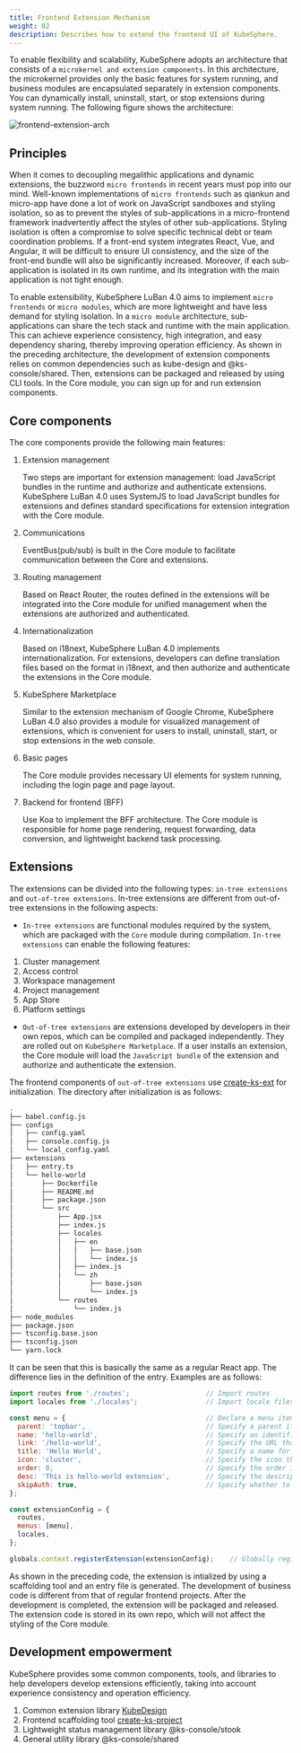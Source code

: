 ```yaml
---
title: Frontend Extension Mechanism
weight: 02
description: Describes how to extend the frontend UI of KubeSphere.
---
```


To enable flexibility and scalability, KubeSphere adopts an architecture that consists of a `microkernel and extension components`. In this architecture, the microkernel provides only the basic features for system running, and business modules are encapsulated separately in extension components. You can dynamically install, uninstall, start, or stop extensions during system running. The following figure shows the architecture:


![frontend-extension-arch](./frontend-arch.png)

## Principles

When it comes to decoupling megalithic applications and dynamic extensions, the buzzword `micro frontends` in recent years must pop into our mind. Well-known implementations of `micro frontends` such as qiankun and micro-app have done a lot of work on JavaScript sandboxes and styling isolation, so as to prevent the styles of sub-applications in a micro-frontend framework inadvertently affect the styles of other sub-applications. Styling isolation is often a compromise to solve specific technical debt or team coordination problems. If a front-end system integrates React, Vue, and Angular, it will be difficult to ensure UI consistency, and the size of the front-end bundle will also be significantly increased. Moreover, if each sub-application is isolated in its own runtime, and its integration with the main application is not tight enough.

To enable extensibility, KubeSphere LuBan 4.0 aims to implement `micro frontends` or `micro modules`, which are more lightweight and have less demand for styling isolation. In a `micro module` architecture, sub-applications can share the tech stack and runtime with the main application. This can achieve experience consistency, high integration, and easy dependency sharing, thereby improving operation efficiency. As shown in the preceding architecture, the development of extension components relies on common dependencies such as kube-design and @ks-console/shared. Then, extensions can be packaged and released by using CLI tools. In the Core module, you can sign up for and run extension components.

## Core components
The core components provide the following main features:
1. Extension management

   Two steps are important for extension management: load JavaScript bundles in the runtime and authorize and authenticate extensions. KubeSphere LuBan 4.0 uses SystemJS to load JavaScript bundles for extensions and defines standard specifications for extension integration with the Core module.
2. Communications

   EventBus(pub/sub) is built in the Core module to facilitate communication between the Core and extensions.
3. Routing management

   Based on React Router, the routes defined in the extensions will be integrated into the Core module for unified management when the extensions are authorized and authenticated.
4. Internationalization

   Based on i18next, KubeSphere LuBan 4.0 implements internationalization.  For extensions, developers can define translation files based on the format in i18next, and then authorize and authenticate the extensions in the Core module.
5. KubeSphere Marketplace

   Similar to the extension mechanism of Google Chrome, KubeSphere LuBan 4.0 also provides a module for visualized management of extensions, which is convenient for users to install, uninstall, start, or stop extensions in the web console.

6. Basic pages

   The Core module provides necessary UI elements for system running, including the login page and page layout.
7. Backend for frontend (BFF)

   Use Koa to implement the BFF architecture. The Core module is responsible for home page rendering, request forwarding, data conversion, and lightweight backend task processing.


## Extensions

The extensions can be divided into the following types: `in-tree extensions` and `out-of-tree extensions`. In-tree extensions are different from out-of-tree extensions in the following aspects:
* `In-tree extensions` are functional modules required by the system, which are packaged with the `Core` module during compilation. `In-tree extensions` can enable the following features:
1. Cluster management
2. Access control
3. Workspace management
4. Project management
5. App Store
6. Platform settings

* `Out-of-tree extensions` are extensions developed by developers in their own repos, which can be compiled and packaged independently. They are rolled out on `KubeSphere Marketplace`. If a user installs an extension, the Core module will load the `JavaScript bundle` of the extension and authorize and authenticate the extension.

The frontend components of `out-of-tree extensions` use [create-ks-ext](https://github.com/kubesphere/create-ks-project) for initialization. The directory after initialization is as follows:

```bash
.
├── babel.config.js
├── configs
│   ├── config.yaml
│   ├── console.config.js
│   └── local_config.yaml
├── extensions
│   ├── entry.ts
│   └── hello-world
│       ├── Dockerfile
│       ├── README.md
│       ├── package.json
│       └── src
│           ├── App.jsx
│           ├── index.js
│           ├── locales
│           │   ├── en
│           │   │   ├── base.json
│           │   │   └── index.js
│           │   ├── index.js
│           │   └── zh
│           │       ├── base.json
│           │       └── index.js
│           └── routes
│               └── index.js
├── node_modules
├── package.json
├── tsconfig.base.json
├── tsconfig.json
└── yarn.lock
```

It can be seen that this is basically the same as a regular React app. The difference lies in the definition of the entry. Examples are as follows:
```javascript
import routes from './routes';                   // Import routes
import locales from './locales';                 // Import locale files

const menu = {                                   // Declare a menu item
  parent: 'topbar',                              // Specify a parent item for the menu item
  name: 'hello-world',                           // Specify an identifier for the menu item
  link: '/hello-world',                          // Specify the URL that the menu item should link to
  title: 'Hello World',                          // Specify a name for the menu item
  icon: 'cluster',                               // Specify the icon that should be displayed next to the menu item
  order: 0,                                      // Specify the order in which the menu item should appear
  desc: 'This is hello-world extension',         // Specify the description for the menu item
  skipAuth: true,                                // Specify whether to skip authentication
};

const extensionConfig = {
  routes,
  menus: [menu],
  locales,
};

globals.context.registerExtension(extensionConfig);    // Globally register an extension
```
As shown in the preceding code, the extension is intialized by using a scaffolding tool and an entry file is generated. The development of business code is different from that of regular frontend projects. After the development is completed, the extension will be packaged and released. The extension code is stored in its own repo, which will not affect the styling of the Core module.

## Development empowerment
KubeSphere provides some common components, tools, and libraries to help developers develop extensions efficiently, taking into account experience consistency and operation efficiency.
1. Common extension library [KubeDesign](https://github.com/kubesphere/kube-design)
2. Frontend scaffolding tool [create-ks-project](https://github.com/kubesphere/create-ks-project)
3. Lightweight status management library @ks-console/stook
4. General utility library @ks-console/shared
